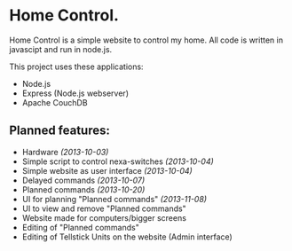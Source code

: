 Home Control.
============
Home Control is a simple website to control my home. All code is written in javascipt and run in node.js.

This project uses these applications:
 * Node.js
 * Express (Node.js webserver)
 * Apache CouchDB
 
 Planned features:
 -----------------
- Hardware *(2013-10-03)*
- Simple script to control nexa-switches *(2013-10-04)*
- Simple website as user interface *(2013-10-04)*
- Delayed commands *(2013-10-07)*
- Planned commands *(2013-10-20)*
- UI for planning "Planned commands" *(2013-11-08)*
- UI to view and remove "Planned commands"
- Website made for computers/bigger screens
- Editing of "Planned commands"
- Editing of Tellstick Units on the website (Admin interface)
